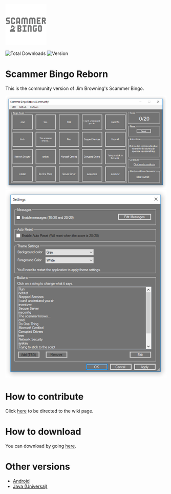 ![Logo](ScammerBingo128.png)

![Total Downloads](https://img.shields.io/github/downloads/JoeTheHuman/SBR/total.svg?style=flat) ![Version](https://img.shields.io/badge/Version-1.3.1.0-brightgreen.svg?style=flat)

# Scammer Bingo Reborn

This is the community version of Jim Browning's Scammer Bingo.


![Screenshot](screenshot.png)
![Screenshot](screenshot2.png)

# How to contribute

Click [here](https://github.com/HexxiumCreations/Scammer-Bingo-Reborn/wiki/How-to-contribute) to be directed to the wiki page.

# How to download

You can download by going [here](https://github.com/HexxiumCreations/Scammer-Bingo-Reborn/releases).

# Other versions 

- [Android](https://play.google.com/store/apps/details?id=com.xelitexirish.scammerbingo)
- [Java (Universal)](https://github.com/HexxiumCreations/spammer-bingo-desktop-java)
